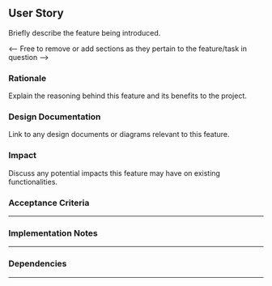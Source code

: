 ## User Story

Briefly describe the feature being introduced.


<-- Free to remove or add sections as they pertain to the feature/task in question -->

### Rationale

Explain the reasoning behind this feature and its benefits to the project.



### Design Documentation

Link to any design documents or diagrams relevant to this feature.



### Impact

Discuss any potential impacts this feature may have on existing functionalities.



### Acceptance Criteria
---



### Implementation Notes
---



### Dependencies
---
